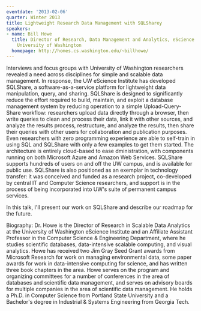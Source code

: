 ```yaml
---
eventdate: '2013-02-06'
quarter: Winter 2013
title: Lightweight Research Data Management with SQLSharey
speakers:
- name: Bill Howe
  title: Director of Research, Data Management and Analytics, eScience Institute,
    University of Washington
  homepage: http://homes.cs.washington.edu/~billhowe/
---
```

Interviews and focus groups with University of Washington researchers revealed a need across disciplines for simple and scalable data management. In response, the UW eScience Institute has developed SQLShare, a software-as-a-service platform for lightweight data manipulation, query, and sharing. SQLShare is designed to significantly reduce the effort required to build, maintain, and exploit a database management system by reducing operation to a simple Upload-Query-Share workflow: researchers upload data directly through a browser, then write queries to clean and process their data, link it with other sources, and analyze the results process, restructure, and analyze the results, then share their queries with other users for collaboration and publication purposes. Even researchers with zero programming experience are able to self-train in using SQL and SQLShare with only a few examples to get them started. The architecture is entirely cloud-based to ease dministration, with components running on both Microsoft Azure and Amazon Web Services. SQLShare supports hundreds of users on and off the UW campus, and is available for public use. SQLShare is also positioned as an exemplar in technology transfer: it was conceived and funded as a research project, co-developed by central IT and Computer Science researchers, and support is in the process of being incorporated into UW's suite of permanent campus services.

In this talk, I'll present our work on SQLShare and describe our roadmap for the future.

Biography: Dr. Howe is the Director of Research in Scalable Data Analytics at the University of Washington eScience Institute and an Affiliate Assistant Professor in the Computer Science &amp; Engineering Department, where he studies scientific databases, data-intensive scalable computing, and visual analytics. Howe has received two Jim Gray Seed Grant awards from Microsoft Research for work on managing environmental data, some paper awards for work in data-intensive computing for science, and has written three book chapters in the area. Howe serves on the program and organizing committees for a number of conferences in the area of databases and scientific data management, and serves on advisory boards for multiple companies in the area of scientific data management. He holds a Ph.D. in Computer Science from Portland State University and a Bachelor's degree in Industrial &amp; Systems Engineering from Georgia Tech.